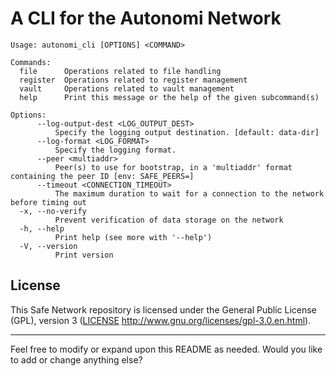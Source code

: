 # A CLI for the Autonomi Network

```
Usage: autonomi_cli [OPTIONS] <COMMAND>

Commands:
  file      Operations related to file handling
  register  Operations related to register management
  vault     Operations related to vault management
  help      Print this message or the help of the given subcommand(s)

Options:
      --log-output-dest <LOG_OUTPUT_DEST>
          Specify the logging output destination. [default: data-dir]
      --log-format <LOG_FORMAT>
          Specify the logging format.
      --peer <multiaddr>
          Peer(s) to use for bootstrap, in a 'multiaddr' format containing the peer ID [env: SAFE_PEERS=]
      --timeout <CONNECTION_TIMEOUT>
          The maximum duration to wait for a connection to the network before timing out
  -x, --no-verify
          Prevent verification of data storage on the network
  -h, --help
          Print help (see more with '--help')
  -V, --version
          Print version
```

## License

This Safe Network repository is licensed under the General Public License (GPL), version 3 ([LICENSE](LICENSE) http://www.gnu.org/licenses/gpl-3.0.en.html).

---

Feel free to modify or expand upon this README as needed. Would you like to add or change anything else?
